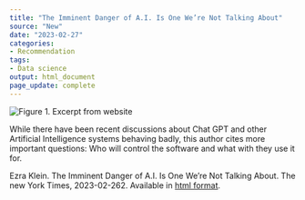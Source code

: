 ```yaml
---
title: "The Imminent Danger of A.I. Is One We’re Not Talking About"
source: "New"
date: "2023-02-27"
categories:
- Recommendation
tags:
- Data science
output: html_document
page_update: complete
---
```


![Figure 1. Excerpt from website](http://www.pmean.com/new-images/23/ai-danger-01.png)

<div class="notes">

While there have been recent discussions about Chat GPT and other Artificial Intelligence systems behaving badly, this author cites more important questions: Who will control the software and what with they use it for.

Ezra Klein. The Imminent Danger of A.I. Is One We’re Not Talking About. The new York Times, 2023-02-262. Available in [html format][kle1].

[kle1]: https://www.nytimes.com/2023/02/26/opinion/microsoft-bing-sydney-artificial-intelligence.html

</div>
